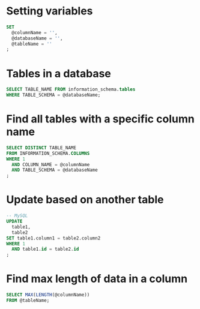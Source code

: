 # Setting variables

  ```sql
  SET
    @columnName = '',
    @databaseName = '',
    @tableName = ''
  ;
  ```

# Tables in a database

  ```sql
  SELECT TABLE_NAME FROM information_schema.tables
  WHERE TABLE_SCHEMA = @databaseName;
  ```
# Find all tables with a specific column name

  ```sql
  SELECT DISTINCT TABLE_NAME
  FROM INFORMATION_SCHEMA.COLUMNS
  WHERE 1
    AND COLUMN_NAME = @columnName
    AND TABLE_SCHEMA = @databaseName
  ;
  ```

# Update based on another table

  ```sql
  -- MySQL
  UPDATE
    table1,
    table2
  SET table1.column1 = table2.column2
  WHERE 1
    AND table1.id = table2.id
  ;
  ```

# Find max length of data in a column

  ```sql
  SELECT MAX(LENGTH(@columnName))
  FROM @tableName;
  ```
